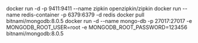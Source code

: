docker run -d -p 9411:9411 --name zipkin openzipkin/zipkin
docker run --name redis-container -p 6379:6379 -d redis
docker pull bitnami/mongodb:8.0.5
docker run -d --name mongo-db -p 27017:27017 -e MONGODB_ROOT_USER=root -e MONGODB_ROOT_PASSWORD=123456 bitnami/mongodb:8.0.5
